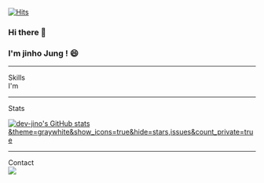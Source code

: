 [![Hits](https://hits.seeyoufarm.com/api/count/incr/badge.svg?url=https%3A%2F%2Fgithub.com%2Fdev-jino&count_bg=%2379C83D&title_bg=%23555555&icon=tinder.svg&icon_color=%23FF0000&title=Hello+dev-jino%27s+World&edge_flat=false)](https://hits.seeyoufarm.com)
<br/>
### Hi there 👋
### I'm jinho Jung ! 😄
<hr/>
Skills
<br/>
I'm 
<hr/>
Stats
<br/>

[![dev-jino's GitHub stats](https://github-readme-stats.vercel.app/api?username=dev-jino)&theme=graywhite&show_icons=true&hide=stars,issues&count_private=true](https://github.com/dev-jino/github-readme-stats)

<hr/>
Contact
<br/>
<a href="mailto:wlsgh2029@naver.com">
  <img src="https://img.shields.io/badge/Mail-03C75A?style=flat-square&logo=Naver&logoColor=white"/>
</a>



<!--
**dev-jino/dev-jino** is a ✨ _special_ ✨ repository because its `README.md` (this file) appears on your GitHub profile.

Here are some ideas to get you started:

- 🔭 I’m currently working on ...
- 🌱 I’m currently learning ...
- 👯 I’m looking to collaborate on ...
- 🤔 I’m looking for help with ...
- 💬 Ask me about ...
- 📫 How to reach me: ...
- 😄 Pronouns: ...
- ⚡ Fun fact: ...
-->
